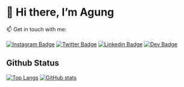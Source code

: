 # 👋 Hi there, I’m Agung

📫 Get in touch with me:<br/><br/>
[![Instagram Badge](https://img.shields.io/badge/Instagram-E4405F?style=for-the-badge&logo=instagram&logoColor=white)](https://www.instagram.com/gungjayyy/)
[![Twitter Badge](https://img.shields.io/badge/Twitter-1DA1F2?style=for-the-badge&logo=twitter&logoColor=white)](https://twitter.com/gungjayyy/)
[![Linkedin Badge](https://img.shields.io/badge/LinkedIn-0077B5?style=for-the-badge&logo=linkedin&logoColor=white)](https://www.linkedin.com/in/jsp-agung/)
[![Dev Badge](https://img.shields.io/badge/Dev-0A0A0A?style=for-the-badge&logo=dev.to&logoColor=white)](https://dev.to/agungjsp)

## Github Status

[![Top Langs](https://github-readme-stats.vercel.app/api/top-langs/?username=agungjsp&layout=compact&theme=city_lights)](https://github.com/agungjsp)
[![GitHub stats](https://github-readme-stats.vercel.app/api?username=agungjsp&theme=city_lights&hide=stars,issues&show_icons=true)](https://github.com/agungjsp)
